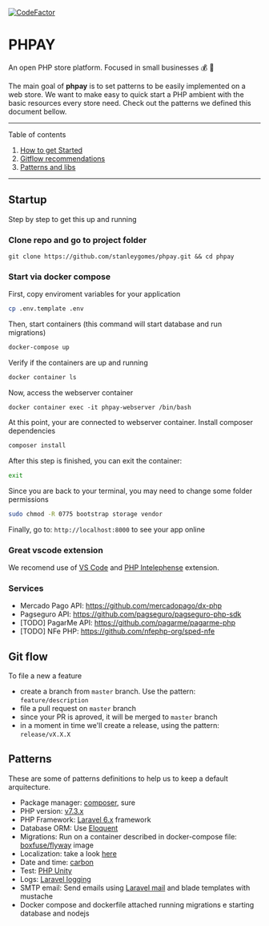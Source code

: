 [![CodeFactor](https://www.codefactor.io/repository/github/stanleygomes/phpay/badge)](https://www.codefactor.io/repository/github/stanleygomes/phpay)

# PHPAY

An open PHP store platform. Focused in small businesses 💰 🛒

The main goal of **phpay** is to set patterns to be easily implemented on a web store. We want to make easy to quick start a PHP ambient with the basic resources every store need. Check out the patterns we defined this document bellow.

*******
Table of contents 
 1. [How to get Started](#startup)
 2. [Gitflow recommendations](#gitflow)
 3. [Patterns and libs](#patterns)
*******

<div id='startup'/>

## Startup

Step by step to get this up and running

### Clone repo and go to project folder

```
git clone https://github.com/stanleygomes/phpay.git && cd phpay
```

### Start via docker compose

First, copy enviroment variables for your application

```bash
cp .env.template .env
```

Then, start containers (this command will start database and run migrations)

```bash
docker-compose up
```

Verify if the containers are up and running

```bash
docker container ls
```

Now, access the webserver container

```
docker container exec -it phpay-webserver /bin/bash
```

At this point, your are connected to webserver container. Install composer dependencies

```bash
composer install
```

After this step is finished, you can exit the container:

```bash
exit
```

Since you are back to your terminal, you may need to change some folder permissions

```bash
sudo chmod -R 0775 bootstrap storage vendor
```

Finally, go to: `http://localhost:8000` to see your app online

### Great vscode extension

We recomend use of [VS Code](https://code.visualstudio.com) and [PHP Intelephense](https://marketplace.visualstudio.com/items?itemName=bmewburn.vscode-intelephense-client) extension.

### Services

- Mercado Pago API: https://github.com/mercadopago/dx-php
- Pagseguro API: https://github.com/pagseguro/pagseguro-php-sdk
- [TODO] PagarMe API: https://github.com/pagarme/pagarme-php
- [TODO] NFe PHP: https://github.com/nfephp-org/sped-nfe

<div id='gitflow'/>

## Git flow

To file a new a feature

- create a branch from `master` branch. Use the pattern: `feature/description`
- file a pull request on `master` branch
- since your PR is aproved, it will be merged to `master` branch
- in a moment in time we'll create a release, using the pattern: `release/vX.X.X`

<div id='patterns'/>

## Patterns

These are some of patterns definitions to help us to keep a default arquitecture.

- Package manager: [composer](https://getcomposer.org), sure
- PHP version: [v7.3.x](https://www.php.net/releases/7_3_0.php)
- PHP Framework: [Laravel 6.x](https://laravel.com/docs/6.x) framework
- Database ORM: Use [Eloquent](https://laravel.com/docs/7.x/eloquent)
- Migrations: Run on a container described in docker-compose file: [boxfuse/flyway](https://hub.docker.com/r/boxfuse/flyway/dockerfile) image
- Localization: take a look [here](https://laravel.com/docs/7.x/localization)
- Date and time: [carbon](https://carbon.nesbot.com/)
- Test: [PHP Unity](https://phpunit.de/index.html)
- Logs: [Laravel logging](https://laravel.com/docs/7.x/logging)
- SMTP email: Send emails using [Laravel mail](https://laravel.com/docs/7.x/mail) and blade templates with mustache
- Docker compose and dockerfile attached running migrations e starting database and nodejs
